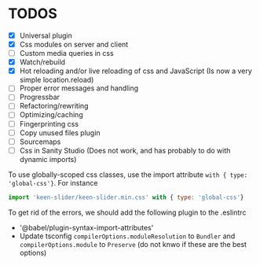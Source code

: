 # TODOS
- [x] Universal plugin
- [x] Css modules on server and client
- [ ] Custom media queries in css
- [x] Watch/rebuild
- [x] Hot reloading and/or live reloading of css and JavaScript (Is now a very simple location.reload)
- [ ] Proper error messages and handling
- [ ] Progressbar
- [ ] Refactoring/rewriting
- [ ] Optimizing/caching
- [ ] Fingerprinting css
- [ ] Copy unused files plugin
- [ ] Sourcemaps
- [ ] Css in Sanity Studio (Does not work, and has probably to do with dynamic imports)

To use globally-scoped css classes, use the import attribute `with { type: 'global-css'}`.
For instance 

```js
import 'keen-slider/keen-slider.min.css' with { type: 'global-css'}
```
To get rid of the errors, we should add the following plugin to the .eslintrc
- '@babel/plugin-syntax-import-attributes'
- Update tsconfig `compilerOptions.moduleResolution` to `Bundler` and `compilerOptions.module` to `Preserve` (do not knwo if these are the best options)
